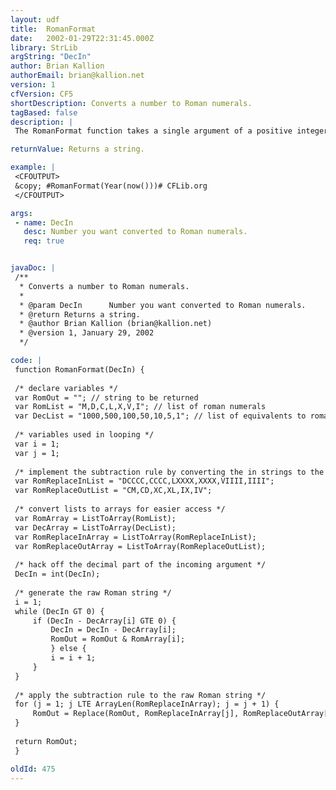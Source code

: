 ```yaml
---
layout: udf
title:  RomanFormat
date:   2002-01-29T22:31:45.000Z
library: StrLib
argString: "DecIn"
author: Brian Kallion
authorEmail: brian@kallion.net
version: 1
cfVersion: CF5
shortDescription: Converts a number to Roman numerals.
tagBased: false
description: |
 The RomanFormat function takes a single argument of a positive integer (decimals are truncated, negative numbers will return an empty string, and un-convertable strings will create an error) and returns a string containing the Roman numeral equivalent of the supplied argument.

returnValue: Returns a string.

example: |
 <CFOUTPUT>
 &copy; #RomanFormat(Year(now()))# CFLib.org
 </CFOUTPUT>

args:
 - name: DecIn
   desc: Number you want converted to Roman numerals.
   req: true


javaDoc: |
 /**
  * Converts a number to Roman numerals.
  * 
  * @param DecIn      Number you want converted to Roman numerals. 
  * @return Returns a string. 
  * @author Brian Kallion (brian@kallion.net) 
  * @version 1, January 29, 2002 
  */

code: |
 function RomanFormat(DecIn) {
 
 /* declare variables */
 var RomOut = ""; // string to be returned
 var RomList = "M,D,C,L,X,V,I"; // list of roman numerals
 var DecList = "1000,500,100,50,10,5,1"; // list of equivalents to roman numerals
 
 /* variables used in looping */
 var i = 1;
 var j = 1; 
 
 /* implement the subtraction rule by converting the in strings to the out strings later */
 var RomReplaceInList = "DCCCC,CCCC,LXXXX,XXXX,VIIII,IIII";
 var RomReplaceOutList = "CM,CD,XC,XL,IX,IV";
 
 /* convert lists to arrays for easier access */
 var RomArray = ListToArray(RomList);
 var DecArray = ListToArray(DecList);
 var RomReplaceInArray = ListToArray(RomReplaceInList);
 var RomReplaceOutArray = ListToArray(RomReplaceOutList);
 
 /* hack off the decimal part of the incoming argument */
 DecIn = int(DecIn);
 
 /* generate the raw Roman string */
 i = 1;
 while (DecIn GT 0) {
     if (DecIn - DecArray[i] GTE 0) {
         DecIn = DecIn - DecArray[i];
         RomOut = RomOut & RomArray[i];
         } else {
         i = i + 1;
     }
 }
 
 /* apply the subtraction rule to the raw Roman string */
 for (j = 1; j LTE ArrayLen(RomReplaceInArray); j = j + 1) {
     RomOut = Replace(RomOut, RomReplaceInArray[j], RomReplaceOutArray[j]);
 }
 
 return RomOut;
 }

oldId: 475
---
```


